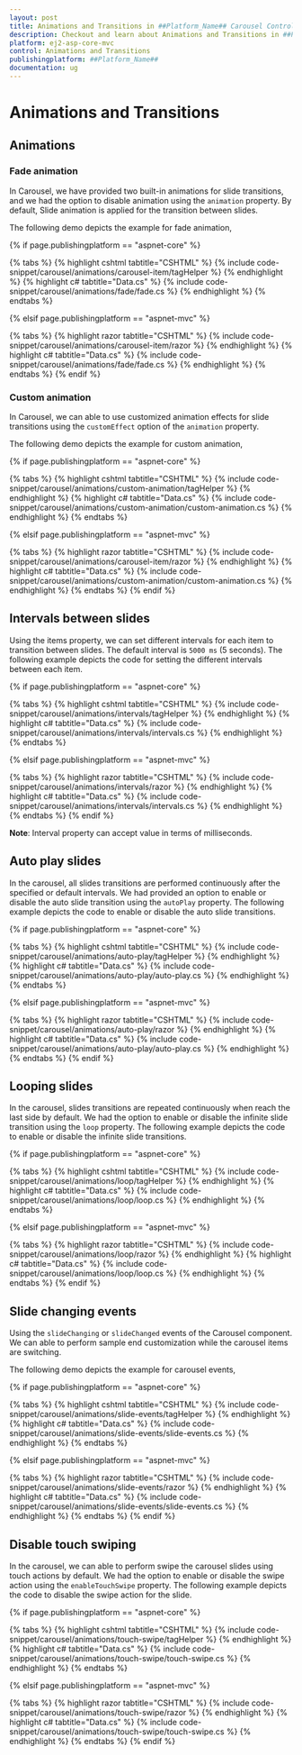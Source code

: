 ```yaml
---
layout: post
title: Animations and Transitions in ##Platform_Name## Carousel Control
description: Checkout and learn about Animations and Transitions in ##Platform_Name## Carousel control of Syncfusion Essential JS 2 and more details.
platform: ej2-asp-core-mvc
control: Animations and Transitions
publishingplatform: ##Platform_Name##
documentation: ug
---
```


# Animations and Transitions

## Animations

### Fade animation

In Carousel, we have provided two built-in animations for slide transitions, and we had the option to disable animation using the `animation` property. By default, Slide animation is applied for the transition between slides.

The following demo depicts the example for fade animation,

{% if page.publishingplatform == "aspnet-core" %}

{% tabs %}
{% highlight cshtml tabtitle="CSHTML" %}
{% include code-snippet/carousel/animations/carousel-item/tagHelper %}
{% endhighlight %}
{% highlight c# tabtitle="Data.cs" %}
{% include code-snippet/carousel/animations/fade/fade.cs %}
{% endhighlight %}
{% endtabs %}

{% elsif page.publishingplatform == "aspnet-mvc" %}

{% tabs %}
{% highlight razor tabtitle="CSHTML" %}
{% include code-snippet/carousel/animations/carousel-item/razor %}
{% endhighlight %}
{% highlight c# tabtitle="Data.cs" %}
{% include code-snippet/carousel/animations/fade/fade.cs %}
{% endhighlight %}
{% endtabs %}
{% endif %}

### Custom animation

In Carousel, we can able to use customized animation effects for slide transitions using the `customEffect` option of the `animation` property.

The following demo depicts the example for custom animation,

{% if page.publishingplatform == "aspnet-core" %}

{% tabs %}
{% highlight cshtml tabtitle="CSHTML" %}
{% include code-snippet/carousel/animations/custom-animation/tagHelper %}
{% endhighlight %}
{% highlight c# tabtitle="Data.cs" %}
{% include code-snippet/carousel/animations/custom-animation/custom-animation.cs %}
{% endhighlight %}
{% endtabs %}

{% elsif page.publishingplatform == "aspnet-mvc" %}

{% tabs %}
{% highlight razor tabtitle="CSHTML" %}
{% include code-snippet/carousel/animations/carousel-item/razor %}
{% endhighlight %}
{% highlight c# tabtitle="Data.cs" %}
{% include code-snippet/carousel/animations/custom-animation/custom-animation.cs %}
{% endhighlight %}
{% endtabs %}
{% endif %}

## Intervals between slides

Using the items property, we can set different intervals for each item to transition between slides. The default interval is `5000 ms` (5 seconds). The following example depicts the code for setting the different intervals between each item.

{% if page.publishingplatform == "aspnet-core" %}

{% tabs %}
{% highlight cshtml tabtitle="CSHTML" %}
{% include code-snippet/carousel/animations/intervals/tagHelper %}
{% endhighlight %}
{% highlight c# tabtitle="Data.cs" %}
{% include code-snippet/carousel/animations/intervals/intervals.cs %}
{% endhighlight %}
{% endtabs %}

{% elsif page.publishingplatform == "aspnet-mvc" %}

{% tabs %}
{% highlight razor tabtitle="CSHTML" %}
{% include code-snippet/carousel/animations/intervals/razor %}
{% endhighlight %}
{% highlight c# tabtitle="Data.cs" %}
{% include code-snippet/carousel/animations/intervals/intervals.cs %}
{% endhighlight %}
{% endtabs %}
{% endif %}

**Note**: Interval property can accept value in terms of milliseconds.

## Auto play slides

In the carousel, all slides transitions are performed continuously after the specified or default intervals. We had provided an option to enable or disable the auto slide transition using the `autoPlay` property. The following example depicts the code to enable or disable the auto slide transitions.

{% if page.publishingplatform == "aspnet-core" %}

{% tabs %}
{% highlight cshtml tabtitle="CSHTML" %}
{% include code-snippet/carousel/animations/auto-play/tagHelper %}
{% endhighlight %}
{% highlight c# tabtitle="Data.cs" %}
{% include code-snippet/carousel/animations/auto-play/auto-play.cs %}
{% endhighlight %}
{% endtabs %}

{% elsif page.publishingplatform == "aspnet-mvc" %}

{% tabs %}
{% highlight razor tabtitle="CSHTML" %}
{% include code-snippet/carousel/animations/auto-play/razor %}
{% endhighlight %}
{% highlight c# tabtitle="Data.cs" %}
{% include code-snippet/carousel/animations/auto-play/auto-play.cs %}
{% endhighlight %}
{% endtabs %}
{% endif %}

## Looping slides

In the carousel, slides transitions are repeated continuously when reach the last side by default. We had the option to enable or disable the infinite slide transition using the `loop` property. The following example depicts the code to enable or disable the infinite slide transitions.

{% if page.publishingplatform == "aspnet-core" %}

{% tabs %}
{% highlight cshtml tabtitle="CSHTML" %}
{% include code-snippet/carousel/animations/loop/tagHelper %}
{% endhighlight %}
{% highlight c# tabtitle="Data.cs" %}
{% include code-snippet/carousel/animations/loop/loop.cs %}
{% endhighlight %}
{% endtabs %}

{% elsif page.publishingplatform == "aspnet-mvc" %}

{% tabs %}
{% highlight razor tabtitle="CSHTML" %}
{% include code-snippet/carousel/animations/loop/razor %}
{% endhighlight %}
{% highlight c# tabtitle="Data.cs" %}
{% include code-snippet/carousel/animations/loop/loop.cs %}
{% endhighlight %}
{% endtabs %}
{% endif %}

## Slide changing events

Using the `slideChanging` or `slideChanged` events of the Carousel component. We can able to perform sample end customization while the carousel items are switching.

The following demo depicts the example for carousel events,

{% if page.publishingplatform == "aspnet-core" %}

{% tabs %}
{% highlight cshtml tabtitle="CSHTML" %}
{% include code-snippet/carousel/animations/slide-events/tagHelper %}
{% endhighlight %}
{% highlight c# tabtitle="Data.cs" %}
{% include code-snippet/carousel/animations/slide-events/slide-events.cs %}
{% endhighlight %}
{% endtabs %}

{% elsif page.publishingplatform == "aspnet-mvc" %}

{% tabs %}
{% highlight razor tabtitle="CSHTML" %}
{% include code-snippet/carousel/animations/slide-events/razor %}
{% endhighlight %}
{% highlight c# tabtitle="Data.cs" %}
{% include code-snippet/carousel/animations/slide-events/slide-events.cs %}
{% endhighlight %}
{% endtabs %}
{% endif %}

## Disable touch swiping

In the carousel, we can able to perform swipe the carousel slides using touch actions by default. We had the option to enable or disable the swipe action using the `enableTouchSwipe` property. The following example depicts the code to disable the swipe action for the slide.

{% if page.publishingplatform == "aspnet-core" %}

{% tabs %}
{% highlight cshtml tabtitle="CSHTML" %}
{% include code-snippet/carousel/animations/touch-swipe/tagHelper %}
{% endhighlight %}
{% highlight c# tabtitle="Data.cs" %}
{% include code-snippet/carousel/animations/touch-swipe/touch-swipe.cs %}
{% endhighlight %}
{% endtabs %}

{% elsif page.publishingplatform == "aspnet-mvc" %}

{% tabs %}
{% highlight razor tabtitle="CSHTML" %}
{% include code-snippet/carousel/animations/touch-swipe/razor %}
{% endhighlight %}
{% highlight c# tabtitle="Data.cs" %}
{% include code-snippet/carousel/animations/touch-swipe/touch-swipe.cs %}
{% endhighlight %}
{% endtabs %}
{% endif %}

